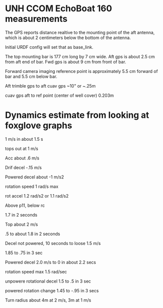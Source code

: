 # UNH CCOM EchoBoat 160 measurements

The GPS reports distance realtive to the mounting point of the aft antenna, which is about 2 centimeters below the bottom of the antenna.

Initial URDF config will set that as base_link.

The top mounting bar is 177 cm long by 7 cm wide. Aft gps is about 2.5 cm from aft end of bar. Fwd gps is about 9 cm from front of bar.

Forward camera imaging reference point is approximately 5.5 cm forward of bar and 5.5 cm below bar.

Aft trimble gps to aft cuav gps ~10" or ~.25m

cuav gps aft to ref point (center of well cover) 0.203m



# Dynamics estimate from looking at foxglove graphs

1 m/s in about 1.5 s


tops out at 1 m/s

Acc about .6 m/s

Drif decel -.15 m/s

Powered decel about -1 m/s2

rotation speed 1 rad/s max

 rot accel 1.2 rad/s2 or 1.1 rad/s2
 
Above p11, below rc

 1.7 in 2 seconds
 
 Top about 2 m/s
 
 .5 to about 1.8 in 2 seconds
 
 Decel not powered, 10 seconds to loose 1.5 m/s
 
 1.85 to .75 in 3 sec
 
 Powered decel 2.0 m/s to 0 in about 2.2 secs
 
 
 rotation speed max 1.5 rad/sec
 
 unpowere rotational decel 1.5 to .5 in 3 sec
 
 powered rotation change 1.45 to -.95 in 3 secs
 
  Turn radius about 4m at 2 m/s, 3m at 1 m/s